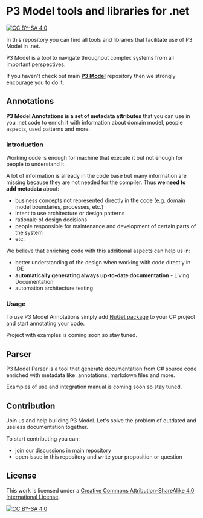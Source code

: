 # P3 Model tools and libraries for .net

[![CC BY-SA 4.0][cc-by-sa-shield]][cc-by-sa]

In this repository you can find all tools and libraries that facilitate use of P3 Model in .net.

P3 Model is a tool to navigate throughout complex systems from all important perspectives.

If you haven't check out main [**P3 Model**](https://github.com/P3-model/P3-model) repository then we strongly encourage you to do it.

## Annotations

**P3 Model Annotations is a set of metadata attributes** that you can use in you .net code to enrich it with information about domain model, people aspects, used patterns and more.

### Introduction

Working code is enough for machine that execute it but not enough for people to understand it.

A lot of information is already in the code base but many information are missing because they are not needed for the compiler. Thus **we need to add metadata** about:

- business concepts not represented directly in the code (e.g. domain model boundaries, processes, etc.)
- intent to use architecture or design patterns
- rationale of design decisions
- people responsible for maintenance and development of certain parts of the system
- etc.

We believe that enriching code with this additional aspects can help us in:

- better understanding of the design when working with code directly in IDE
- **automatically generating always up-to-date documentation** - Living Documentation
- automation architecture testing

### Usage

To use P3 Model Annotations simply add [NuGet package](https://www.nuget.org/packages/P3Model.Annotations/) to your C# project and start annotating your code.

Project with examples is coming soon so stay tuned.

## Parser

P3 Model Parser is a tool that generate documentation from C# source code enriched with metadata like: annotations, markdown files and more.

Examples of use and integration manual is coming soon so stay tuned.

## Contribution

Join us and help building P3 Model. Let's solve the problem of outdated and useless documentation together.

To start contributing you can:
- join our [discussions](https://github.com/P3-model/P3-model/discussions) in main repository
- open issue in this repository and write your proposition or question

## License

This work is licensed under a
[Creative Commons Attribution-ShareAlike 4.0 International License][cc-by-sa].

[![CC BY-SA 4.0][cc-by-sa-image]][cc-by-sa]

[cc-by-sa]: http://creativecommons.org/licenses/by-sa/4.0/
[cc-by-sa-image]: https://licensebuttons.net/l/by-sa/4.0/88x31.png
[cc-by-sa-shield]: https://img.shields.io/badge/License-CC%20BY--SA%204.0-lightgrey.svg